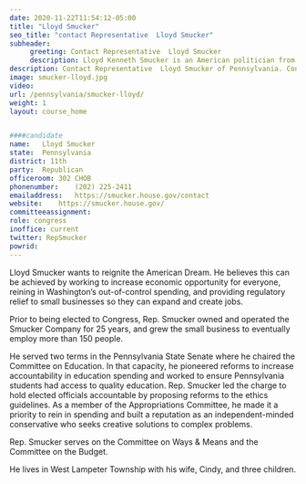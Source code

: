 ```yaml
---
date: 2020-11-22T11:54:12-05:00
title: "Lloyd Smucker"
seo_title: "contact Representative  Lloyd Smucker"
subheader:
     greeting: Contact Representative  Lloyd Smucker 
     description: Lloyd Kenneth Smucker is an American politician from Pennsylvania currently serving as a Republican member of the U.S. House of Representatives for Pennsylvania's 11th congressional district since 2017.
description: Contact Representative  Lloyd Smucker of Pennsylvania. Contact information for Lloyd Smucker includes email address, phone number, and mailing address.
image: smucker-lloyd.jpg
video: 
url: /pennsylvania/smucker-lloyd/
weight: 1
layout: course_home


####candidate
name:	Lloyd Smucker
state:	Pennsylvania
district: 11th
party:	Republican
officeroom:	302 CHOB
phonenumber:	(202) 225-2411
emailaddress:	https://smucker.house.gov/contact
website:	https://smucker.house.gov/
committeeassignment: 
role: congress
inoffice: current
twitter: RepSmucker
powrid: 
---
```


Lloyd Smucker wants to reignite the American Dream. He believes this can be achieved by working to increase economic opportunity for everyone, reining in Washington’s out-of-control spending, and providing regulatory relief to small businesses so they can expand and create jobs.

Prior to being elected to Congress, Rep. Smucker owned and operated the Smucker Company for 25 years, and grew the small business to eventually employ more than 150 people.

He served two terms in the Pennsylvania State Senate where he chaired the Committee on Education. In that capacity, he pioneered reforms to increase accountability in education spending and worked to ensure Pennsylvania students had access to quality education. Rep. Smucker led the charge to hold elected officials accountable by proposing reforms to the ethics guidelines. As a member of the Appropriations Committee, he made it a priority to rein in spending and built a reputation as an independent-minded conservative who seeks creative solutions to complex problems.

Rep. Smucker serves on the Committee on Ways & Means and the Committee on the Budget. 

He lives in West Lampeter Township with his wife, Cindy, and three children.